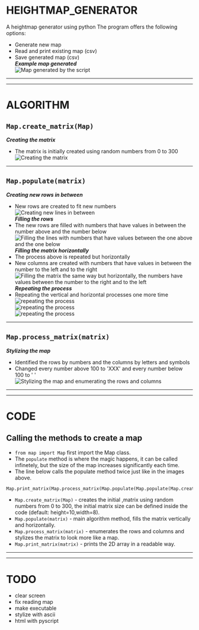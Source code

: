 # HEIGHTMAP_GENERATOR
A heightmap generator using python
The program offers the following options:
* Generate new map
* Read and print existing map (csv)
* Save generated map (csv) <br>
***Example map generated*** <br>
![Map generated by the script](/images/map.png)

----
----

# ALGORITHM

## `Map.create_matrix(Map)`
***Creating the matrix***
* The matrix is initially created using random numbers from 0 to 300 <br>
![Creating the matrix](/images/fig1.png) <br>
----
## `Map.populate(matrix)`
***Creating new rows in between*** 
* New rows are created to fit new numbers <br>
![Creating new lines in between](/images/fig2.png) <br>
***Filling the rows*** 
* The new rows are filled with numbers that have values in between the number above and the number below <br>
![Filling the lines with numbers that have values between the one above and the one below](/images/fig3.png) <br>
***Filling the matrix horizontally*** 
* The process above is repeated but horizontally
* New columns are created with numbers that have values in between the number to the left and to the right <br>
![Filling the matrix the same way but horizontally, the numbers have values between the number to the right and to the left](/images/fig4.png) <br>
***Repeating the process*** 
* Repeating the vertical and horizontal processes one more time <br>
![repeating the process](/images/fig5.png) <br>
![repeating the process](/images/fig6.png) <br>
![repeating the process](/images/fig7.png) <br>
----
## `Map.process_matrix(matrix)`
***Stylizing the map*** 
* Identified the rows by numbers and the columns by letters and symbols
* Changed every number above 100 to 'XXX' and every number below 100 to ' ' <br>
![Stylizing the map and enumerating the rows and columns](/images/fig8.png) <br>

----
----

# CODE

## Calling the methods to create a map
* `from map import Map` first import the Map class.
* The `populate` method is where the magic happens, it can be called infinetely, but the size of the map increases significantly each time.
* The line below calls the populate method twice just like in the images above.
```python
Map.print_matrix(Map.process_matrix(Map.populate(Map.populate(Map.create_matrix(Map)))))
```
* `Map.create_matrix(Map)` - creates the initial ,matrix using random numbers from 0 to 300, the initial matrix size can be defined inside the code (default: height=10,width=8).
* `Map.populate(matrix)` - main algorithm method, fills the matrix vertically and horizontally.
* `Map.process_matrix(matrix)` - enumerates the rows and columns and stylizes the matrix to look more like a map.
* `Map.print_matrix(matrix)` - prints the 2D array in a readable way.

----
----

# TODO
* clear screen
* fix reading map
* make executable
* stylize with ascii
* html with pyscript
